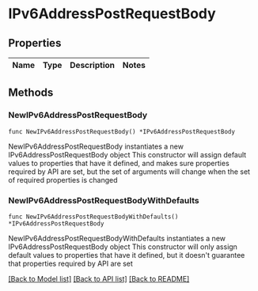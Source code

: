 # IPv6AddressPostRequestBody

## Properties

Name | Type | Description | Notes
------------ | ------------- | ------------- | -------------

## Methods

### NewIPv6AddressPostRequestBody

`func NewIPv6AddressPostRequestBody() *IPv6AddressPostRequestBody`

NewIPv6AddressPostRequestBody instantiates a new IPv6AddressPostRequestBody object
This constructor will assign default values to properties that have it defined,
and makes sure properties required by API are set, but the set of arguments
will change when the set of required properties is changed

### NewIPv6AddressPostRequestBodyWithDefaults

`func NewIPv6AddressPostRequestBodyWithDefaults() *IPv6AddressPostRequestBody`

NewIPv6AddressPostRequestBodyWithDefaults instantiates a new IPv6AddressPostRequestBody object
This constructor will only assign default values to properties that have it defined,
but it doesn't guarantee that properties required by API are set


[[Back to Model list]](../README.md#documentation-for-models) [[Back to API list]](../README.md#documentation-for-api-endpoints) [[Back to README]](../README.md)


